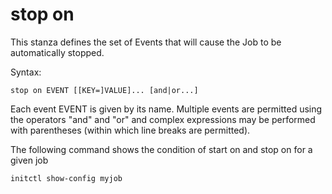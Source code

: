 # stop on
This stanza defines the set of Events that will cause the Job to be automatically stopped.

Syntax:
```
stop on EVENT [[KEY=]VALUE]... [and|or...]
```
Each event EVENT is given by its name. Multiple events are permitted using the operators "and" and "or" and complex expressions may be performed with parentheses (within which line breaks are permitted).


The following command shows the condition of start on and stop on for a given job
```
initctl show-config myjob
```
